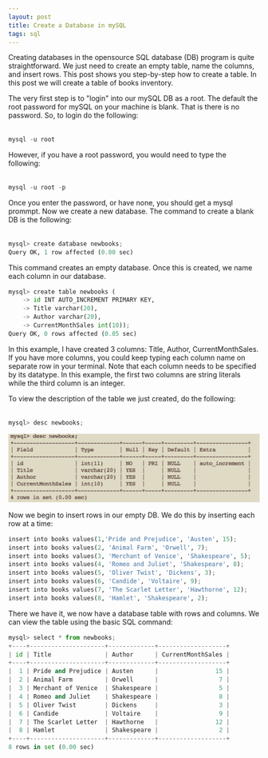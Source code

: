 ```yaml
---
layout: post
title: Create a Database in mySQL 
tags: sql 
---
```

Creating databases in the opensource SQL database (DB) program is quite straightforward. We just need to create an empty table, name the columns, and insert rows. This post shows you step-by-step how to create a table. In this post we will create a table of books inventory. 

The very first step is to "login" into our mySQL DB as a root. The default the root password for mySQL on your machine is blank. That is there is no password. So, to login do the following: 

~~~python

mysql -u root 

~~~

However, if you have a root password, you would need to type the following: 

~~~python

mysql -u root -p 

~~~

Once you enter the password, or have none, you should get a mysql prommpt. Now we create a new database. The command to create a blank DB is the following:  

~~~python

mysql> create database newbooks;
Query OK, 1 row affected (0.00 sec) 

~~~

This command creates an empty database. Once this is created, we name each column in our database. 

~~~python
mysql> create table newbooks (
    -> id INT AUTO_INCREMENT PRIMARY KEY,
    -> Title varchar(20),
    -> Author varchar(20),
    -> CurrentMonthSales int(10));
Query OK, 0 rows affected (0.05 sec)
~~~

In this example, I have created 3 columns: Title, Author, CurrentMonthSales. If you have more columns, you could keep typing each column name on separate row in your terminal. Note that each column needs to be specified by its datatype. In this example, the first two columns are string literals while the third column is an integer. 

To view the description of the table we just created, do the following: 

~~~python

mysql> desc newbooks;

~~~

![My helpful screenshot](/assets/mysql_db_command.jpg)

Now we begin to insert rows in our empty DB. We do this by inserting each row at a time: 

~~~python
insert into books values(1,'Pride and Prejudice', 'Austen', 15);
insert into books values(2, 'Animal Farm', 'Orwell', 7);
insert into books values(3, 'Merchant of Venice', 'Shakespeare', 5);
insert into books values(4, 'Romeo and Juliet', 'Shakespeare', 8);
insert into books values(5, 'Oliver Twist', 'Dickens', 3);
insert into books values(6, 'Candide', 'Voltaire', 9);
insert into books values(7, 'The Scarlet Letter', 'Hawthorne', 12);
insert into books values(8, 'Hamlet', 'Shakespeare', 2);
~~~

There we have it, we now have a database table with rows and columns. We can view the table using the basic SQL command: 

~~~python
mysql> select * from newbooks;
+----+---------------------+-------------+-------------------+
| id | Title               | Author      | CurrentMonthSales |
+----+---------------------+-------------+-------------------+
|  1 | Pride and Prejudice | Austen      |                15 |
|  2 | Animal Farm         | Orwell      |                 7 |
|  3 | Merchant of Venice  | Shakespeare |                 5 |
|  4 | Romeo and Juliet    | Shakespeare |                 8 |
|  5 | Oliver Twist        | Dickens     |                 3 |
|  6 | Candide             | Voltaire    |                 9 |
|  7 | The Scarlet Letter  | Hawthorne   |                12 |
|  8 | Hamlet              | Shakespeare |                 2 |
+----+---------------------+-------------+-------------------+
8 rows in set (0.00 sec)
~~~